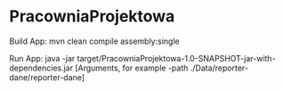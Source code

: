 # PracowniaProjektowa
Build App: mvn clean compile assembly:single

Run App:  java -jar target/PracowniaProjektowa-1.0-SNAPSHOT-jar-with-dependencies.jar [Arguments, for example -path ./Data/reporter-dane/reporter-dane]
